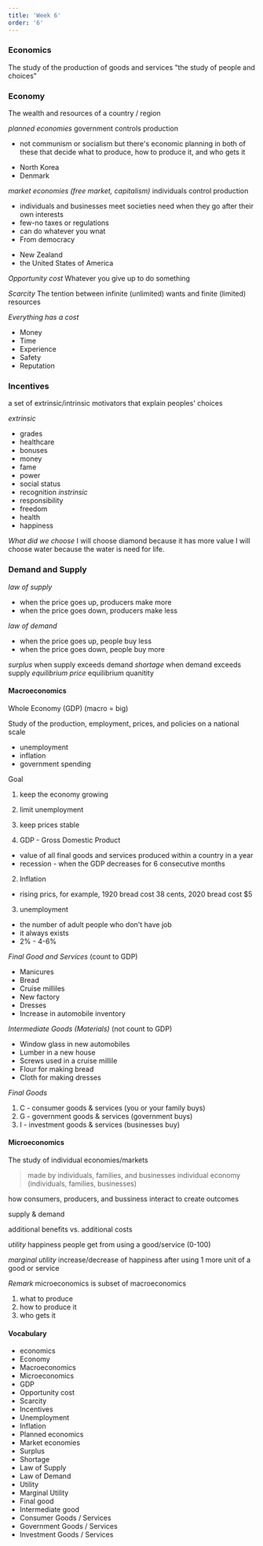 ```yaml
---
title: 'Week 6'
order: '6'
---
```

### Economics
The study of the production of goods and services "the study of people and choices"

### Economy 
The wealth and resources of a country / region

*planned economies*
government controls production

* not communism or socialism but there's economic planning in both of these that decide what to produce, how to produce it, and who gets it

- North Korea
- Denmark

*market economies (free market, capitalism)*
individuals control production
* individuals and businesses meet societies need when they go after their own interests
* few-no taxes or regulations
* can do whatever you wnat
* From democracy

- New Zealand
- the United States of America

*Opportunity cost*
Whatever you give up to do something

*Scarcity*
The tention between infinite (unlimited) wants and finite (limited) resources

*Everything has a cost*
- Money
- Time
- Experience
- Safety
- Reputation
  
### Incentives
a set of extrinsic/intrinsic motivators that explain peoples' choices

*extrinsic*
- grades
- healthcare
- bonuses
- money
- fame
- power
- social status
- recognition
*instrinsic*
- responsibility
- freedom
- health
- happiness

*What did we choose*
I will choose diamond because it has more value
I will choose water because the water is need for life. 

### Demand and Supply

*law of supply*
- when the price goes up, producers make more
- when the price goes down, producers make less

*law of demand*
- when the price goes up, people buy less
- when the price goes down, people buy more

*surplus*
when supply exceeds demand
*shortage*
when demand exceeds supply
*equilibrium price*
equilibrium quanitity

#### Macroeconomics
Whole Economy (GDP)
(macro = big)

Study of the production, employment, prices, and policies on a national scale

- unemployment
- inflation
- government spending

Goal
1. keep the economy growing
2. limit unemployment
3. keep prices stable

1. GDP - Gross Domestic Product
  - value of all final goods and services produced within a country in a year 
  - recession - when the GDP decreases for 6 consecutive months 
2. Inflation 
  - rising prics, for example, 1920 bread cost 38 cents, 2020 bread cost $5
3. unemployment
  - the number of adult people who don't have job
  - it always exists
  - 2% - 4-6%

*Final Good and Services* (count to GDP)
- Manicures
- Bread
- Cruise milliles
- New factory
- Dresses
- Increase in automobile inventory

*Intermediate Goods (Materials)* (not count to GDP)

- Window glass in new automobiles
- Lumber in a new house
- Screws used in a cruise millile
- Flour for making bread
- Cloth for making dresses

*Final Goods*
1. C - consumer goods & services (you or your family buys)
2. G - government goods & services (government buys)
3. I - investment goods & services (businesses buy)

#### Microeconomics
The study of individual economies/markets
> made by individuals, families, and businesses
individual economy (individuals, families, businesses)

how consumers, producers, and bussiness interact to create outcomes

supply & demand

additional benefits vs. additional costs

*utility*
happiness people get from using a good/service (0-100)

*marginal utility*
increase/decrease of happiness after using 1 more unit of a good or service

*Remark*
microeconomics is subset of macroeconomics 

1. what to produce
2. how to produce it
3. who gets it


#### Vocabulary
- economics
- Economy
- Macroeconomics
- Microeconomics
- GDP
- Opportunity cost
- Scarcity
- Incentives
- Unemployment
- Inflation
- Planned economics
- Market economies 
- Surplus 
- Shortage 
- Law of Supply 
- Law of Demand 
- Utility 
- Marginal Utility 
- Final good 
- Intermediate good 
- Consumer Goods / Services
- Government Goods / Services
- Investment Goods / Services

